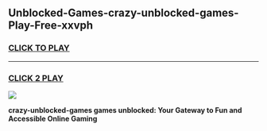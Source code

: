 
## Unblocked-Games-crazy-unblocked-games-Play-Free-xxvph
<h3>
<a href="https://premium76.site?title=crazy-unblocked-games&ref=18A1">CLICK TO PLAY</a></h3>
<hr>

<h3>
<a href="https://premium76.site?title=crazy-unblocked-games&ref=18A1">CLICK 2 PLAY</a>
  
</h3>

<a href="https://premium76.site?title=crazy-unblocked-games&ref=18A1"><img src="https://clearcache.store/games.png"></a>


**crazy-unblocked-games games unblocked: Your Gateway to Fun and Accessible Online Gaming**
